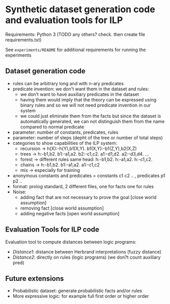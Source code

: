# Synthetic dataset generation code and evaluation tools for ILP

Requirements: Python 3 (TODO any others? check. then create file requirements.txt)

See `experiments/README` for additional requirements for running the experiments


## Dataset generation code

* rules can be arbitrary long and with n-ary predicates
* predicate invention: we don't want them in the dataset and rules:
   * we don't want to have auxiliary predicates in the dataset
   * having them would imply that the theory can be expressed using binary rules and so we will not need predicate invention in our system
   * we could just eliminate them from the facts but since the dataset is automatically generated, we can not distinguish them from the name compared to normal predicate
* parameter: number of constants, predicates, rules
* parameter: number of steps (depht of the tree or number of total steps)
* categories to show capabilities of the ILP system:
   * recursion -> h(X):-h(Y),b1(X,Y). b1(X,Y):-b1(Z,Y),b2(X,Z)
   * trees -> h:-b1,b2. b1:-a1,a2. b2:-c1,c2. a1:-d1,d2. a2:-d3,d4. ...
   * forest -> different rules same head: h:-b1,b2. h:-a1,a2. h:-c1,c2.
   * chains -> h:-b1,b2. b1:-a1,a2. a1:-c1,c2
   * mix -> especially for training
* anonymous constants and predicates = constants c1 c2 .. , predicates p1 p2 ..
* format: prolog standard, 2 different files, one for facts one for rules
* Noise:
   * adding fact that are not necessary to prove the goal [close world assumption]
   * removing fact [close world assumption]
   * adding negative facts [open world assumption]

## Evaluation Tools for ILP code

Evaluation tool to compute distances between logic programs:

* *Distance1*: distance between Herbrand interpretations (fuzzy distance)
* *Distance2*: directly on rules (logic programs) (we don?t count auxiliary pred) <add citation of the paper>

## Future extensions
* Probabilistic dataset: generate probabilistic facts and/or rules
* More expressive logic: for example full first order or higher order
